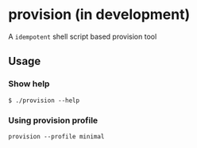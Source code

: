 # provision (in development)

A `idempotent` shell script based provision tool

## Usage

### Show help

```
$ ./provision --help
```

### Using provision profile

```
provision --profile minimal
```
